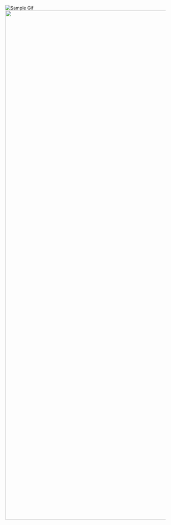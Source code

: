 ![Sample Gif]()
<img src="https://media.giphy.com/media/j9ATrKefShmVsUA6OJ/giphy.gif" width="1500" height="1600">
